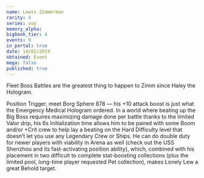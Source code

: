 ```yaml
---
name: Lewis Zimmerman
rarity: 4
series: voy
memory_alpha:
bigbook_tier: 4
events: 9
in_portal: true
date: 14/02/2019
obtained: Event
mega: false
published: true
---
```


Fleet Boss Battles are the greatest thing to happen to Zimm since Haley the Hologram.

Position Trigger, meet Borg Sphere 878 — his +10 attack boost is just what the Emergency Medical Hologram ordered. In a world where beating up the Big Boss requires maximizing damage done per battle thanks to the limited Valor drip, his 6s Initialization time allows him to be paired with some Boom and/or +Crit crew to help lay a beating on the Hard Difficulty level that doesn’t let you use any Legendary Crew or Ships. He can do double duty for newer players with viability in Arena as well (check out the USS Shenzhou and its fast-activating position ability), which, combined with his placement in two difficult to complete stat-boosting collections (plus the limited pool, long-time player requested Pet collection), makes Lonely Lew a great Behold target.
